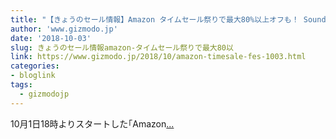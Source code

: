 ```yaml
---
title: "【きょうのセール情報】Amazon タイムセール祭りで最大80%以上オフも！ SoundPEATSの完全ワイヤレスイヤフォンやPSVRとソフトのセットがお買い得に"
author: 'www.gizmodo.jp'
date: '2018-10-03'
slug: きょうのセール情報amazon-タイムセール祭りで最大80以
link: https://www.gizmodo.jp/2018/10/amazon-timesale-fes-1003.html
categories:
- bloglink
tags:
  - gizmodojp
---
```


10月1日18時よりスタートした｢Amazon[... <i class="fas fa-external-link-alt"></i>](https://www.gizmodo.jp/2018/10/amazon-timesale-fes-1003.html)

